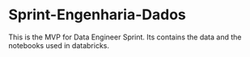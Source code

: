 # Sprint-Engenharia-Dados
This is the MVP for Data Engineer Sprint. Its contains the data and the notebooks used in databricks.
